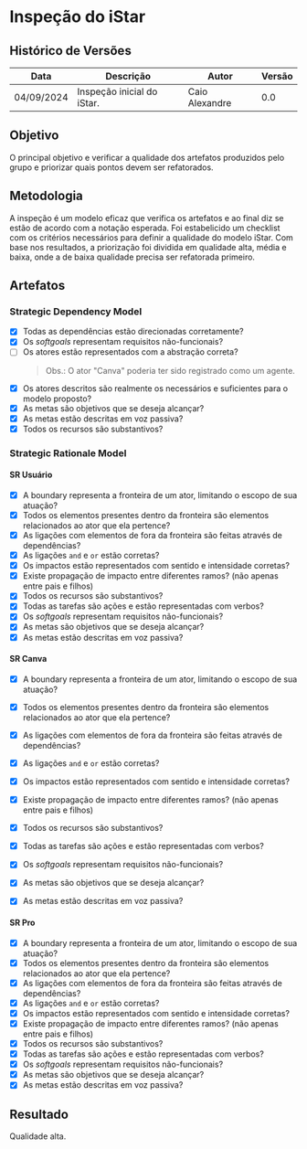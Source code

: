 # Inspeção do iStar

## Histórico de Versões

| Data       | Descrição                  | Autor          | Versão |
|------------|----------------------------|----------------|--------|
| 04/09/2024 | Inspeção inicial do iStar. | Caio Alexandre | 0.0    |

## Objetivo

O principal objetivo e verificar a qualidade dos artefatos produzidos pelo grupo
e priorizar quais pontos devem ser refatorados.

## Metodologia

A inspeção é um modelo eficaz que verifica os artefatos e ao final diz se estão
de acordo com a notação esperada. Foi estabelicido um checklist com os critérios
necessários para definir a qualidade do modelo iStar. Com base nos resultados, a
priorização foi dividida em qualidade alta, média e baixa, onde a de baixa
qualidade precisa ser refatorada primeiro.

## Artefatos

### Strategic Dependency Model

- [x] Todas as dependências estão direcionadas corretamente?
- [x] Os *softgoals* representam requisitos não-funcionais?	
- [ ] Os atores estão representados com a abstração correta?
  > Obs.: O ator "Canva" poderia ter sido registrado como um agente.
- [x] Os atores descritos são realmente os necessários e suficientes para o
      modelo proposto?
- [x] As metas são objetivos que se deseja alcançar?
- [x] As metas estão descritas em voz passiva?
- [x] Todos os recursos são substantivos?

### Strategic Rationale Model

#### SR Usuário

- [x] A boundary representa a fronteira de um ator, limitando o escopo de sua
      atuação?
- [x] Todos os elementos presentes dentro da fronteira são elementos
      relacionados ao ator que ela pertence?
- [x] As ligações com elementos de fora da fronteira são feitas através de
      dependências?
- [x] As ligações `and` e `or` estão corretas?
- [x] Os impactos estão representados com sentido e intensidade corretas?
- [x] Existe propagação de impacto entre diferentes ramos? (não apenas entre
      pais e filhos)
- [x] Todos os recursos são substantivos?
- [x] Todas as tarefas são ações e estão representadas com verbos?
- [x] Os *softgoals* representam requisitos não-funcionais?
- [x] As metas são objetivos que se deseja alcançar?
- [x] As metas estão descritas em voz passiva?

#### SR Canva

- [x] A boundary representa a fronteira de um ator, limitando o escopo de sua
      atuação?
- [x] Todos os elementos presentes dentro da fronteira são elementos
      relacionados ao ator que ela pertence?
- [x] As ligações com elementos de fora da fronteira são feitas através de
      dependências?
- [x] As ligações `and` e `or` estão corretas?
- [x] Os impactos estão representados com sentido e intensidade corretas?
- [x] Existe propagação de impacto entre diferentes ramos? (não apenas entre
      pais e filhos)
- [x] Todos os recursos são substantivos?
- [x] Todas as tarefas são ações e estão representadas com verbos?
- [x] Os *softgoals* representam requisitos não-funcionais?
- [x] As metas são objetivos que se deseja alcançar?
- [x] As metas estão descritas em voz passiva?


#### SR Pro

- [x] A boundary representa a fronteira de um ator, limitando o escopo de sua
      atuação?
- [x] Todos os elementos presentes dentro da fronteira são elementos
      relacionados ao ator que ela pertence?
- [x] As ligações com elementos de fora da fronteira são feitas através de
      dependências?
- [x] As ligações `and` e `or` estão corretas?
- [x] Os impactos estão representados com sentido e intensidade corretas?
- [x] Existe propagação de impacto entre diferentes ramos? (não apenas entre
      pais e filhos)
- [x] Todos os recursos são substantivos?
- [x] Todas as tarefas são ações e estão representadas com verbos?
- [x] Os *softgoals* representam requisitos não-funcionais?
- [x] As metas são objetivos que se deseja alcançar?
- [x] As metas estão descritas em voz passiva?

## Resultado

Qualidade alta.
